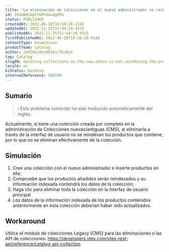 ```yaml
---
title: 'La eliminación de colecciones en el nuevo administrador no reincide en los productos'
id: 33abWd1ApVTwPKdaxqgKPm
status: PUBLISHED
createdAt: 2022-06-28T16:56:28.134Z
updatedAt: 2022-11-25T21:44:29.933Z
publishedAt: 2022-11-25T21:44:29.933Z
firstPublishedAt: 2022-06-28T16:56:28.414Z
contentType: knownIssue
productTeam: Catalog
author: 2mXZkbi0oi061KicTExNjo
tag: Catalog
slugEN: deleting-collections-on-the-new-admin-is-not-reindexing-the-products
locale: es
kiStatus: Backlog
internalReference: 490740
---
```


## Sumario

>ℹ️ Este problema conocido ha sido traducido automáticamente del inglés.


Actualmente, si tiene una colección creada por completo en la administración de Colecciones nuevas/antiguas (CMS), al eliminarla a través de la interfaz de usuario no se reindexan los productos que contiene, por lo que no se eliminan efectivamente de la colección.



## Simulación


1) Cree una colección con el nuevo administrador e inserte productos en ella;
2) Compruebe que los productos añadidos serán reindexados y su información indexada contendrá los datos de la colección;
3) Haga clic para eliminar toda la colección en la interfaz de usuario principal
4) Los datos de la información indexada de los productos contenidos anteriormente en esta colección deberían haber sido actualizados.



## Workaround


Utilice el módulo de colecciones Legacy (CMS) para las eliminaciones o las API de colecciones: https://developers.vtex.com/vtex-rest-api/reference/catalog-api-collection

